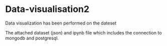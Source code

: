 # Data-visualisation2
Data visualization has been performed on the dateset


The attached dataset (json) and ipynb file which includes the connection to mongodb and postgresql.
